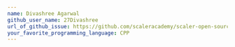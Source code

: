 ```yaml
---
name: Divashree Agarwal
github_user_name: 27Divashree
url_of_github_issue: https://github.com/scaleracademy/scaler-open-source-september-challenge/issues/422
your_favorite_programming_language: CPP
---
```


